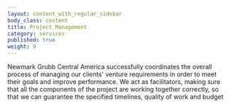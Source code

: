 ```yaml
---
layout: content_with_regular_sidebar
body_class: content
title: Project Management
category: services
published: true
weight: 9
---
```

Newmark Grubb Central America successfully coordinates the overall process of managing our clients' venture requirements in order to meet their goals and improve performance. We act as facilitators, making sure that all the components of the project are working together correctly, so that we can guarantee the specified timelines, quality of work and budget
